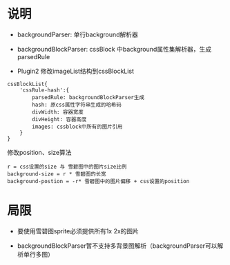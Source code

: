 # 说明
+ backgroundParser: 单行background解析器
+ backgroundBlockParser: cssBlock 中background属性集解析器，生成parsedRule

+ Plugin2 修改imageList结构到cssBlockList
```
cssBlockList{
	'cssRule-hash':{
		parsedRule: backgroundBlockParser生成
		hash: 原css属性字符串生成的哈希码
		divWidth: 容器宽度
		divHeight: 容器高度
		images: cssblock中所有的图片引用
	}
}
```
修改position、size算法
```
r = css设置的size 与 雪碧图中的图片size比例 
background-size = r * 雪碧图的长宽
background-postion = -r* 雪碧图中的图片偏移 + css设置的position 

```


# 局限
+ 要使用雪碧图sprite必须提供所有1x 2x的图片

+ backgroundBlockParser暂不支持多背景图解析（backgroundParser可以解析单行多图）




